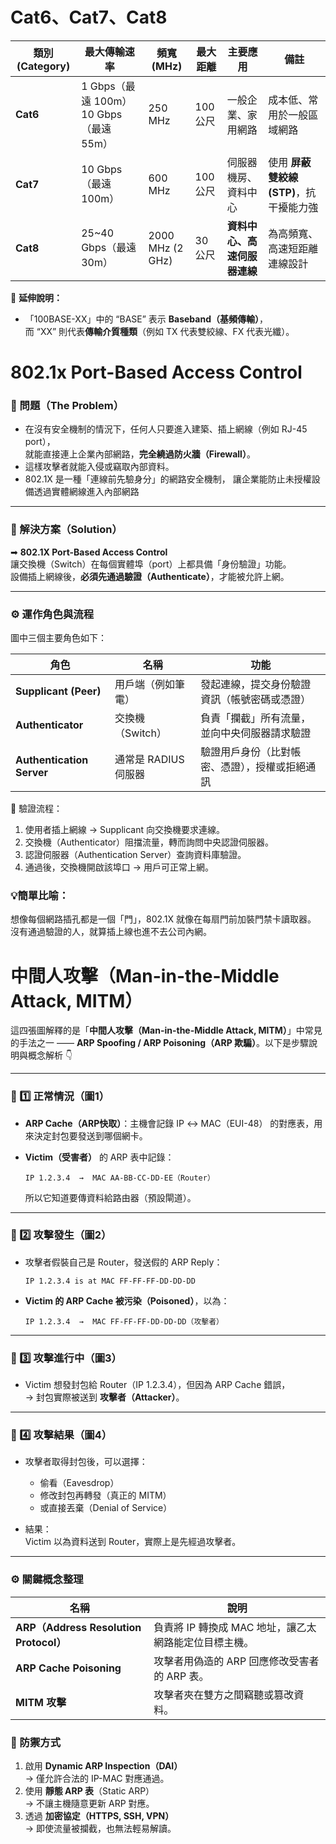 # Cat6、Cat7、Cat8


| 類別 (Category) | 最大傳輸速率                         | 頻寬 (MHz)         | 最大距離   | 主要應用             | 備註                        |
| ------------- | ------------------------------ | ---------------- | ------ | ---------------- | ------------------------- |
| **Cat6**      | 1 Gbps（最遠 100m）10 Gbps（最遠 55m） | 250 MHz          | 100 公尺 | 一般企業、家用網路        | 成本低、常用於一般區域網路             |
| **Cat7**      | 10 Gbps（最遠 100m）               | 600 MHz          | 100 公尺 | 伺服器機房、資料中心       | 使用 **屏蔽雙絞線 (STP)**，抗干擾能力強 |
| **Cat8**      | 25~40 Gbps（最遠 30m）             | 2000 MHz (2 GHz) | 30 公尺  | **資料中心、高速伺服器連線** | 為高頻寬、高速短距離連線設計            |

📘 **延伸說明：**

- 「100BASE-XX」中的 “BASE” 表示 **Baseband（基頻傳輸）**，  
    而 “XX” 則代表**傳輸介質種類**（例如 TX 代表雙絞線、FX 代表光纖）。


# 802.1x Port-Based Access Control

### 🔴 問題（The Problem）

- 在沒有安全機制的情況下，任何人只要進入建築、插上網線（例如 RJ-45 port），  
    就能直接連上企業內部網路，**完全繞過防火牆（Firewall）**。
- 這樣攻擊者就能入侵或竊取內部資料。
- 802.1X 是一種「連線前先驗身分」的網路安全機制，  讓企業能防止未授權設備透過實體網線進入內部網路

---
### 🔵 解決方案（Solution）

➡ **802.1X Port-Based Access Control**  
讓交換機（Switch）在每個實體埠（port）上都具備「身份驗證」功能。  
設備插上網線後，**必須先通過驗證（Authenticate）**，才能被允許上網。

---

### ⚙️ 運作角色與流程

圖中三個主要角色如下：

|角色|名稱|功能|
|---|---|---|
|**Supplicant (Peer)**|用戶端（例如筆電）|發起連線，提交身份驗證資訊（帳號密碼或憑證）|
|**Authenticator**|交換機（Switch）|負責「攔截」所有流量，並向中央伺服器請求驗證|
|**Authentication Server**|通常是 RADIUS 伺服器|驗證用戶身份（比對帳密、憑證），授權或拒絕通訊|

🧩 驗證流程：

1. 使用者插上網線 → Supplicant 向交換機要求連線。
2. 交換機（Authenticator）阻擋流量，轉而詢問中央認證伺服器。
3. 認證伺服器（Authentication Server）查詢資料庫驗證。
4. 通過後，交換機開啟該埠口 → 用戶可正常上網。

### 💡簡單比喻：

想像每個網路插孔都是一個「門」，802.1X 就像在每扇門前加裝門禁卡讀取器。  
沒有通過驗證的人，就算插上線也進不去公司內網。

# 中間人攻擊（Man-in-the-Middle Attack, MITM）
這四張圖解釋的是「**中間人攻擊（Man-in-the-Middle Attack, MITM）**」中常見的手法之一 —— **ARP Spoofing / ARP Poisoning（ARP 欺騙）**。以下是步驟說明與概念解析 👇

---

### 🧩 1️⃣ 正常情況（圖1）

- **ARP Cache（ARP快取）**：主機會記錄 IP ↔ MAC（EUI-48） 的對應表，用來決定封包要發送到哪個網卡。
    
- **Victim（受害者）** 的 ARP 表中記錄：
    
    ```
    IP 1.2.3.4  →  MAC AA-BB-CC-DD-EE（Router）
    ```
    
    所以它知道要傳資料給路由器（預設閘道）。
    

---

### 🧩 2️⃣ 攻擊發生（圖2）

- 攻擊者假裝自己是 Router，發送假的 ARP Reply：
    
    ```
    IP 1.2.3.4 is at MAC FF-FF-FF-DD-DD-DD
    ```
    
- **Victim 的 ARP Cache 被污染（Poisoned）**，以為：
    
    ```
    IP 1.2.3.4  →  MAC FF-FF-FF-DD-DD-DD（攻擊者）
    ```
    

---

### 🧩 3️⃣ 攻擊進行中（圖3）

- Victim 想發封包給 Router（IP 1.2.3.4），但因為 ARP Cache 錯誤，  
    → 封包實際被送到 **攻擊者（Attacker）**。
    

---

### 🧩 4️⃣ 攻擊結果（圖4）

- 攻擊者取得封包後，可以選擇：
    
    - 偷看（Eavesdrop）
    - 修改封包再轉發（真正的 MITM）
    - 或直接丟棄（Denial of Service）
        
- 結果：  
    Victim 以為資料送到 Router，實際上是先經過攻擊者。
    

---

### ⚙️ 關鍵概念整理

|名稱|說明|
|---|---|
|**ARP（Address Resolution Protocol）**|負責將 IP 轉換成 MAC 地址，讓乙太網路能定位目標主機。|
|**ARP Cache Poisoning**|攻擊者用偽造的 ARP 回應修改受害者的 ARP 表。|
|**MITM 攻擊**|攻擊者夾在雙方之間竊聽或篡改資料。|

### 🧠 防禦方式

1. 啟用 **Dynamic ARP Inspection（DAI）**  
    → 僅允許合法的 IP-MAC 對應通過。
2. 使用 **靜態 ARP 表**（Static ARP）  
    → 不讓主機隨意更新 ARP 對應。
3. 透過 **加密協定（HTTPS, SSH, VPN）**  
    → 即使流量被攔截，也無法輕易解讀。
